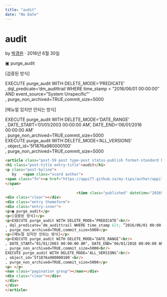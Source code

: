 ```yaml
---
title: "audit"
date: "No Date"
---
```


audit
=====

by 
[박경원](https://appi77.github.io/my-tips/author/appi77/ "박경원이(가) 작성한 글")
·
2016년 6월 30일

▣ purge\_audit

[검증된 방식]

EXECUTE purge\_audit WITH DELETE\_MODE=’PREDICATE’  
, dql\_predicate=’dm\_audittrail WHERE time\_stamp < ”2016/06/01 00:00:00” AND event\_source=”System Unspecific”’  
, purge\_non\_archived=TRUE,commit\_size=5000

[매뉴얼 있지만 안되는 방식]

EXECUTE purge\_audit WITH DELETE\_MODE=’DATE\_RANGE’  
, DATE\_START=’01/01/2003 00:00:00 AM’, DATE\_END=’06/01/2016 00:00:00 AM’  
, purge\_non\_archived=TRUE,commit\_size=5000  
EXECUTE purge\_audit WITH DELETE\_MODE=’ALL\_VERSIONS’  
, object\_id=’5f1876a980000100′  
, purge\_non\_archived=TRUE,commit\_size=5000

```html
<article class="post-59 post type-post status-publish format-standard hentry category-maintenance"><div class="post-inner group">
<h1 class="post-title entry-title">audit</h1>
<p class="post-byline">
   by   <span class="vcard author">
<span class="fn"><a href="https://appi77.github.io/my-tips/author/appi77/" rel="author" title="박경원이(가) 작성한 글">박경원</a></span>
</span>
   ·
                                <time class="published" datetime="2016년 6월 30일">2016년 6월 30일</time></p>
<div class="clear"></div>
<div class="entry themeform">
<div class="entry-inner">
<p>▣ purge_audit</p>
<p>[검증된 방식]</p>
<p>EXECUTE purge_audit WITH DELETE_MODE=’PREDICATE’<br/>
, dql_predicate=’dm_audittrail WHERE time_stamp &lt; ”2016/06/01 00:00:00” AND event_source=”System Unspecific”’<br/>
, purge_non_archived=TRUE,commit_size=5000</p>
<p>[매뉴얼 있지만 안되는 방식]</p>
<p>EXECUTE purge_audit WITH DELETE_MODE=’DATE_RANGE’<br/>
, DATE_START=’01/01/2003 00:00:00 AM’, DATE_END=’06/01/2016 00:00:00 AM’<br/>
, purge_non_archived=TRUE,commit_size=5000<br/>
EXECUTE purge_audit WITH DELETE_MODE=’ALL_VERSIONS’<br/>
, object_id=’5f1876a980000100′<br/>
, purge_non_archived=TRUE,commit_size=5000</p>
<p> </p>
<nav class="pagination group"></nav></div>
<div class="clear"></div>
</div>
</div>
</article>
```
